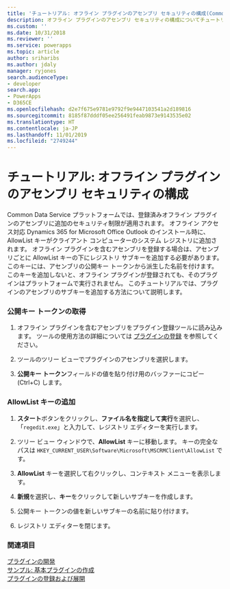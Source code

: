 ```yaml
---
title: 'チュートリアル: オフライン プラグインのアセンブリ セキュリティの構成(Common Data Service) | Microsoft Docs'
description: オフライン プラグインのアセンブリ セキュリティの構成についてチュートリアルが提供されます。
ms.custom: ''
ms.date: 10/31/2018
ms.reviewer: ''
ms.service: powerapps
ms.topic: article
author: sriharibs
ms.author: jdaly
manager: ryjones
search.audienceType:
- developer
search.app:
- PowerApps
- D365CE
ms.openlocfilehash: d2e7f675e9781e9792f9e9447103541a2d189816
ms.sourcegitcommit: 8185f87dddf05ee256491feab9873e9143535e02
ms.translationtype: HT
ms.contentlocale: ja-JP
ms.lasthandoff: 11/01/2019
ms.locfileid: "2749244"
---
```

# <a name="walkthrough-configure-assembly-security-for-an-offline-plug-in"></a>チュートリアル: オフライン プラグインのアセンブリ セキュリティの構成

Common Data Service プラットフォームでは、登録済みオフライン プラグインのアセンブリに追加のセキュリティ制限が適用されます。 オフライン アクセス対応 Dynamics 365 for Microsoft Office Outlook のインストール時に、AllowList キーがクライアント コンピューターのシステム レジストリに追加されます。 オフライン プラグインを含むアセンブリを登録する場合は、アセンブリごとに AllowList キーの下にレジストリ サブキーを追加する必要があります。このキーには、アセンブリの公開キー トークンから派生した名前を付けます。 このキーを追加しないと、オフライン プラグインが登録されても、そのプラグインはプラットフォームで実行されません。 このチュートリアルでは、プラグインのアセンブリのサブキーを追加する方法について説明します。  
  
### <a name="get-the-public-key-token"></a>公開キー トークンの取得  
  
1.  オフライン プラグインを含むアセンブリをプラグイン登録ツールに読み込みます。 ツールの使用方法の詳細については [プラグインの登録](../register-plug-in.md) を参照してください。  
  
2.  ツールのツリー ビューでプラグインのアセンブリを選択します。  
  
3.  **公開キー トークン**フィールドの値を貼り付け用のバッファーにコピー (Ctrl+C) します。  
  
### <a name="add-an-allowlist-key"></a>AllowList キーの追加  
  
1.  **スタート**ボタンをクリックし、**ファイル名を指定して実行**を選択し、「`regedit.exe`」と入力して、レジストリ エディターを実行します。  
  
2.  ツリー ビュー ウィンドウで、**AllowList** キーに移動します。 キーの完全なパスは `HKEY_CURRENT_USER\Software\Microsoft\MSCRMClient\AllowList` です。  
  
3.  **AllowList** キーを選択して右クリックし、コンテキスト メニューを表示します。  
  
4.  **新規**を選択し、**キー**をクリックして新しいサブキーを作成します。  
  
5.  公開キー トークンの値を新しいサブキーの名前に貼り付けます。  
  
6.  レジストリ エディターを閉じます。  
  
### <a name="see-also"></a>関連項目  
 [プラグインの開発](/dynamics365/customer-engagement/developer/plugin-development)   
 [サンプル: 基本プラグインの作成](../org-service/samples/basic-followup-plugin.md)   
 [プラグインの登録および展開](/dynamics365/customer-engagement/developer/register-deploy-plugins)